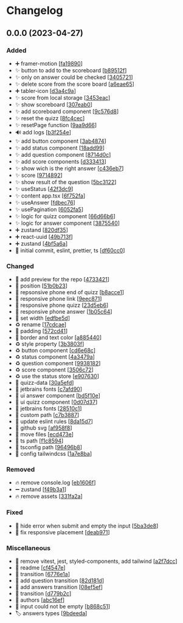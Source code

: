 # Changelog

<a name="0.0.0"></a>
## 0.0.0 (2023-04-27)

### Added

- ➕ framer-motion [[fa19890](https://github.com/Sakoutecher/quizz-app/commit/fa1989007f50b77ff3ac32f236c4b0024c2dc0e2)]
- ✨ button to add to the scoreboard [[b89512f](https://github.com/Sakoutecher/quizz-app/commit/b89512fab77b2a24b1a132971fc21e331fcf9e5d)]
- ✨ only on answer could be checked [[3405721](https://github.com/Sakoutecher/quizz-app/commit/34057212d8d986128be2330e82d2bf0a56d9895a)]
- ✨ delete score from the score board [[a6eae65](https://github.com/Sakoutecher/quizz-app/commit/a6eae65bfd451ba6e60599d11e3a351741f28522)]
- ➕ tabler-icon [[d3a4c9a](https://github.com/Sakoutecher/quizz-app/commit/d3a4c9a9bcea3c520ff444d330ed68e1a9602a3d)]
- ✨ score from local storage [[3453eac](https://github.com/Sakoutecher/quizz-app/commit/3453eac2c4f1c13c79ca03987a126e3c4f5c6b52)]
- ✨ show scoreboard [[307eab0](https://github.com/Sakoutecher/quizz-app/commit/307eab08554726062a788f813f5805f86b684276)]
- ✨ add scoreboard component [[9c576d8](https://github.com/Sakoutecher/quizz-app/commit/9c576d8152cd3b21d1df5286cf05b04337bcad5a)]
- ✨ reset the quizz [[8fc4cec](https://github.com/Sakoutecher/quizz-app/commit/8fc4cec4fbf667c1b5eb9bfbe69eac52e82ac446)]
- ✨ resetPage function [[9aa9d66](https://github.com/Sakoutecher/quizz-app/commit/9aa9d6690d5a55a57f5d01482156380582039673)]
- 🔊 add logs [[b3f254e](https://github.com/Sakoutecher/quizz-app/commit/b3f254ec8b491106f002f198f34da36f345fe998)]
- ✨ add button component [[3ab4874](https://github.com/Sakoutecher/quizz-app/commit/3ab4874240dc41d841cb233477d550bb96c06a35)]
- ✨ add status component [[18add99](https://github.com/Sakoutecher/quizz-app/commit/18add998e2cf938049b51ca07a082cf9b519c825)]
- ✨ add question component [[8714d0c](https://github.com/Sakoutecher/quizz-app/commit/8714d0c57ba46c42579e85d49b013ea08adfd3a2)]
- ✨ add score components [[d333413](https://github.com/Sakoutecher/quizz-app/commit/d3334133b8398a82ea80869f21ae00be2ae8f511)]
- ✨ show wich is the right answer [[c436eb7](https://github.com/Sakoutecher/quizz-app/commit/c436eb77819c02064bf15910e20a5c99b066d662)]
- ✨ score [[9714892](https://github.com/Sakoutecher/quizz-app/commit/971489295bdbd564c75ebc7693d87b7bdcd74a61)]
- ✨ show result of the question [[5bc3122](https://github.com/Sakoutecher/quizz-app/commit/5bc31220290aa74432c6ad724d490d71015c081f)]
- ✨ useStatus [[42f3dc9](https://github.com/Sakoutecher/quizz-app/commit/42f3dc929f489979d9924902b57332c77aa72d8e)]
- ✨ content app.tsx [[6f752fa](https://github.com/Sakoutecher/quizz-app/commit/6f752fa88b708b957973f4757b9b363759334fa7)]
- ✨ useAnswer [[fdbec76](https://github.com/Sakoutecher/quizz-app/commit/fdbec76f1d8157c994d2752fd1f3b54fda7a088f)]
- ✨ usePagination [[6052fa5](https://github.com/Sakoutecher/quizz-app/commit/6052fa5f4679ec59f805ce05358e366ab89a413f)]
- ✨ logic for quizz component [[66d66b6](https://github.com/Sakoutecher/quizz-app/commit/66d66b641f3f4da3b9abf1feb951dc45cb5c926d)]
- ✨ logic for answer component [[3875540](https://github.com/Sakoutecher/quizz-app/commit/3875540e4403b2fd7d8f0aad19f6b5e52c89a99a)]
- ➕ zustand [[820df35](https://github.com/Sakoutecher/quizz-app/commit/820df357c3aeb792ff0c9a61656da03c4c8c3798)]
- ➕ react-uuid [[49b713f](https://github.com/Sakoutecher/quizz-app/commit/49b713f519eac480312fceb27605fa206cc529d6)]
- ➕ zustand [[4bf5a6a](https://github.com/Sakoutecher/quizz-app/commit/4bf5a6a264ec4a07fbc13f58a96c3e1281f8fa52)]
- 🎉 initial commit, eslint, prettier, ts [[df60cc0](https://github.com/Sakoutecher/quizz-app/commit/df60cc017b8ac6685d5c93526c69d7b8445b7a54)]

### Changed

- 🍱 add preview for the repo [[4733421](https://github.com/Sakoutecher/quizz-app/commit/47334217ca526cafa564a00c6f06f71128f2080a)]
- 💄 position [[51b0b23](https://github.com/Sakoutecher/quizz-app/commit/51b0b23a1966b6dea752d328e9293eeec14c3bb1)]
- 📱 repsonsive phone end of quizz [[b8acce1](https://github.com/Sakoutecher/quizz-app/commit/b8acce150cb69ae6b6eda83f81c42cb25b709d7f)]
- 📱 responsive phone link [[9eec871](https://github.com/Sakoutecher/quizz-app/commit/9eec87123966ac59a907dbe5ce7ac4e3d1f22594)]
- 📱 responsive phone quizz [[23d5eb6](https://github.com/Sakoutecher/quizz-app/commit/23d5eb6b85b00520f1052fb2bd3e31de9125fd79)]
- 📱 responsive phone answer [[1b05c64](https://github.com/Sakoutecher/quizz-app/commit/1b05c649cdfa04c83eebb053890d02b01b8e2a09)]
- 💄 set width [[edfbe5d](https://github.com/Sakoutecher/quizz-app/commit/edfbe5dca4ff35aa06b94552431e433ee154df27)]
- ♻️ rename [[17cdcae](https://github.com/Sakoutecher/quizz-app/commit/17cdcaed21bba89d934d83861eeeb998e977f967)]
- 💄 padding [[572cd41](https://github.com/Sakoutecher/quizz-app/commit/572cd41fcdd6fe5bef65903edd92003c1a13a8c0)]
- 💄 border and text color [[a885440](https://github.com/Sakoutecher/quizz-app/commit/a885440888bce20c321253e91e65f50688cd1d60)]
- ♻️ style property [[3b3803f](https://github.com/Sakoutecher/quizz-app/commit/3b3803f31b1ab2c2dd80075f16090f9c19ff1184)]
- ♻️ button component [[cd6e68c](https://github.com/Sakoutecher/quizz-app/commit/cd6e68c99c5651754431181f7c523383b9c4ad80)]
- ♻️ status component [[4a3479a](https://github.com/Sakoutecher/quizz-app/commit/4a3479adf705bd9cba77b87466933ca057e916e7)]
- ♻️ question component [[9938182](https://github.com/Sakoutecher/quizz-app/commit/993818263647fbb4af485a69b97a0175dc18e722)]
- ♻️ score component [[3506c72](https://github.com/Sakoutecher/quizz-app/commit/3506c7273cf339871d024a83ed48f7e8c70efb6f)]
- ♻️ use the status store [[e907630](https://github.com/Sakoutecher/quizz-app/commit/e90763003cc1b2ae38b5f6f8cbbce0aef9deb2f1)]
- 💬 quizz-data [[30a5efd](https://github.com/Sakoutecher/quizz-app/commit/30a5efd4f44eb173cb821f6a8514f7f0fa7749ec)]
- 💄 jetbrains fonts [[c7afd90](https://github.com/Sakoutecher/quizz-app/commit/c7afd909101bdfc002e9bdbcfccbdfc802f5a18e)]
- 💄 ui answer component [[bd5f10e](https://github.com/Sakoutecher/quizz-app/commit/bd5f10e148f993be252659dcf7e51a615c692755)]
- 💄 ui quizz component [[0d07d37](https://github.com/Sakoutecher/quizz-app/commit/0d07d37341b030853f8b2895208e027813994644)]
- 💄 jetbrains fonts [[28510c1](https://github.com/Sakoutecher/quizz-app/commit/28510c1e57d40bbc3d88ec19caf864551d5279bf)]
- 🔧 custom path [[c7b3887](https://github.com/Sakoutecher/quizz-app/commit/c7b388748b7c89bd6cb85738794e7fd3446926c4)]
- 🚨 update eslint rules [[8da15d7](https://github.com/Sakoutecher/quizz-app/commit/8da15d708d3c4dedf16fa1193bd1644667c4d84a)]
- 🍱 github svg [[af958f8](https://github.com/Sakoutecher/quizz-app/commit/af958f8d4ece9044ede9f883b2a9e51d3d2ccc13)]
- 🚚 move files [[ecd473e](https://github.com/Sakoutecher/quizz-app/commit/ecd473ecdc2010023718dd916d1e007aced3fb49)]
- 🔧 ts path [[f1c8594](https://github.com/Sakoutecher/quizz-app/commit/f1c85942140087e83d1bf9b38f4f6d3105594abe)]
- 🔧 tsconfig path [[96496b8](https://github.com/Sakoutecher/quizz-app/commit/96496b83a0985789813af6226fcd25bc4ba07e83)]
- 🔧 config tailwindcss [[1a7e8ba](https://github.com/Sakoutecher/quizz-app/commit/1a7e8ba73b6be92294f6ce7c0687bf866c8d3287)]

### Removed

- 🔥 remove console.log [[eb1606f](https://github.com/Sakoutecher/quizz-app/commit/eb1606fbdd494385342bed3a3eca248f4ddbb94b)]
- ➖ zustand [[f49b3a1](https://github.com/Sakoutecher/quizz-app/commit/f49b3a15cc1ecfea8af1dfb550415b5721a18e53)]
- 🔥 remove assets [[331fa2a](https://github.com/Sakoutecher/quizz-app/commit/331fa2ac8869f1480cf32a90bb371e94319317ed)]

### Fixed

- 🐛 hide error when submit and empty the input [[5ba3de8](https://github.com/Sakoutecher/quizz-app/commit/5ba3de8c73de67fa2a524f453ade8ecd46de2723)]
- 🐛 fix responsive placement [[deab971](https://github.com/Sakoutecher/quizz-app/commit/deab97155e9c2757d0335670150ecf737e05d99e)]

### Miscellaneous

- 📝 remove vitest, jest, styled-components, add tailwind [[a2f7dcc](https://github.com/Sakoutecher/quizz-app/commit/a2f7dcc78ca1e81aa8e5744c8edf79c8b46357ea)]
- 📝 readme [[cf4547e](https://github.com/Sakoutecher/quizz-app/commit/cf4547efd8cada1e03d14ce070d445b35844a29a)]
- 💫 transition [[6776e1a](https://github.com/Sakoutecher/quizz-app/commit/6776e1a59151318cfb4f5e92633cc0f02121509d)]
- 💫 add question transition [[82d181d](https://github.com/Sakoutecher/quizz-app/commit/82d181dc19acfb7794d770303ee9c124ea4ad5d1)]
- 💫 add answers transition [[08ef5ef](https://github.com/Sakoutecher/quizz-app/commit/08ef5ef4001df31ccfaa33147ad53697f26962d8)]
- 💫 transition [[d779b2c](https://github.com/Sakoutecher/quizz-app/commit/d779b2c48e051adc2a7777357dd921c1822ca68e)]
- 👥 authors [[abc16ef](https://github.com/Sakoutecher/quizz-app/commit/abc16efc01dd9a07b03092b923362bf4b6ac81f9)]
- 🦺 input could not be empty [[b868c51](https://github.com/Sakoutecher/quizz-app/commit/b868c51f373e86d5d2dadc91d0abc2c3fd730faf)]
- 🏷️ answers types [[9bdeeda](https://github.com/Sakoutecher/quizz-app/commit/9bdeedac9fe3a0f2e725709f2ef91ba99598938b)]


